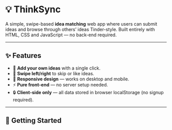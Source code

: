 # 💡 ThinkSync


A simple, swipe-based **idea matching** web app where users can submit ideas and browse through others’ ideas Tinder-style. Built entirely with HTML, CSS and JavaScript — no back-end required.

---

## ✨ Features

- 📝 **Add your own ideas** with a single click.  
- 🎴 **Swipe left/right** to skip or like ideas.  
- 📱 **Responsive design** — works on desktop and mobile.  
- ⚡ **Pure front-end** — no server setup needed.  
- 🔒 **Client-side only** — all data stored in browser localStorage (no signup required).

---

## 🚀 Getting Started

